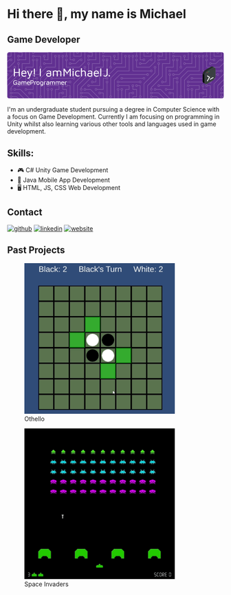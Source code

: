 # Hi there 👋, my name is Michael
## Game Developer
![Game Developer](https://raw.githubusercontent.com/Mickkers/Mickkers/main/github-header-image.png)

I'm an undergraduate student pursuing a degree in Computer Science with a focus on Game Development. Currently I am focusing on programming in Unity whilst also learning various other tools and languages used in game development.

## Skills: 
- 🎮 C# Unity Game Development
- 📱 Java Mobile App Development
- 🖥️ HTML, JS, CSS Web Development

## Contact
[<img src='https://cdn.jsdelivr.net/npm/simple-icons@3.0.1/icons/github.svg' alt='github' height='40'>](https://github.com/mickkers)  [<img src='https://cdn.jsdelivr.net/npm/simple-icons@3.0.1/icons/linkedin.svg' alt='linkedin' height='40'>](https://www.linkedin.com/in/Michael-J-Dev/)  [<img src='https://cdn.jsdelivr.net/npm/simple-icons@3.0.1/icons/icloud.svg' alt='website' height='40'>](https://linktr.ee/Mickkers)  

## Past Projects

<figure>
  <img src='https://raw.githubusercontent.com/Mickkers/Mickkers/main/Othello%20Demo.gif' alt='Othello Demo' height='350'>
  <figcaption>Othello</figcaption>
</figure>
<figure>
  <img src='https://raw.githubusercontent.com/Mickkers/Mickkers/main/SpaceInvaders%20Demo.gif' alt='Space Invaders Demo' height='350'>
  <figcaption>Space Invaders</figcaption>
</figure>
